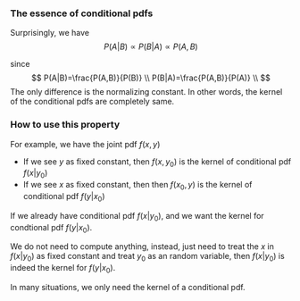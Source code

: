 ### The essence of conditional pdfs

Surprisingly, we have
$$
P(A|B)\propto P(B|A)\propto P(A,B)
$$


since
$$
P(A|B)=\frac{P(A,B)}{P(B)} \\
P(B|A)=\frac{P(A,B)}{P(A)} \\
$$
The only difference is the normalizing constant. In other words, the kernel of the conditional pdfs are completely same.

### How to use this property

For example, we have the joint pdf $f(x,y)$ 

- If we see $y$ as fixed constant, then $f(x, y_0)$ is the kernel of conditional pdf $f(x|y_0)$
- If we see $x$ as fixed constant, then then $f(x_0, y)$ is the kernel of conditional pdf $f(y|x_0)$

If we already have conditional pdf $f(x|y_0)$, and we want the kernel for condtional pdf $f(y|x_0)$.

We do not need to compute anything, instead, just need to treat the $x$ in $f(x|y_0)$ as fixed constant and treat $y_0$ as an random variable, then  $f(x|y_0)$ is indeed the kernel for $f(y|x_0)$.

In many situations, we only need the kernel of a conditional pdf.